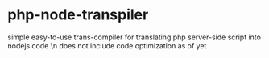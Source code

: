 # php-node-transpiler
simple easy-to-use trans-compiler for translating php server-side script into nodejs code \n
does not include code optimization as of yet
